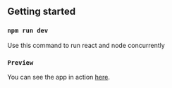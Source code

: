 ## Getting started

### `npm run dev`

Use this command to run react and node concurrently

### `Preview`
You can see the app in action [here](https://infinite-gallery.herokuapp.com/).
